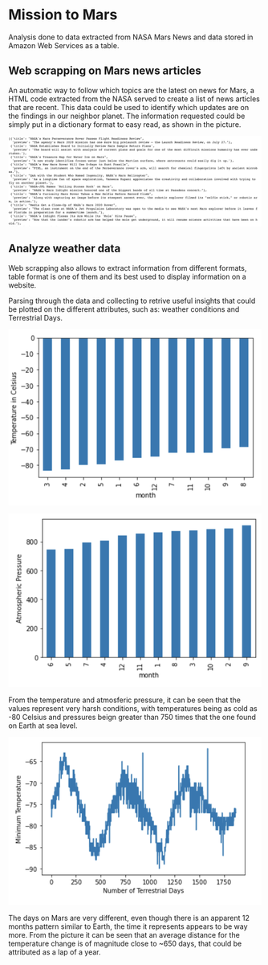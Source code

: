 # Mission to Mars

Analysis done to data extracted from NASA Mars News and data stored in Amazon Web Services as a table. 

## Web scrapping on Mars news articles

An automatic way to follow which topics are the latest on news for Mars, a HTML code extracted from the NASA served to create a list of news articles that are recent. This data could be used to identify which updates are on the findings in our neighbor planet. The information requested could be simply put in a dictionary format to easy read, as shown in the picture. 

![Preview](Images/M11_1.png)

## Analyze weather data

Web scrapping also allows to extract information from different formats, table format is one of them and its best used to display information on a website. 

Parsing through the data and collecting to retrive useful insights that could be plotted on the different attributes, such as: weather conditions and Terrestrial Days.

![temperature](Images/M11_4.png)

![pressure](Images/M11_2.png)

From the temperature and atmosferic pressure, it can be seen that the values represent very harsh conditions, with temperatures being as cold as -80 Celsius and pressures beign greater than 750 times that the one found on Earth at sea level.  

![days](Images/M11_3.png)

The days on Mars are very different, even though there is an apparent 12 months pattern similar to Earth, the time it represents appears to be way more. From the picture it can be seen that an average distance for the temperature change is of magnitude close to ~650 days, that could be attributed as a lap of a year.
